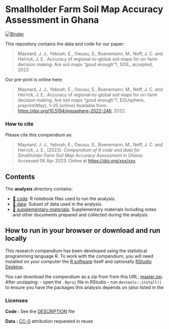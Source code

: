 
<!-- README.md is generated from README.Rmd. Please edit that file -->

# Smallholder Farm Soil Map Accuracy Assessment in Ghana

[![Binder](https://mybinder.org/badge_logo.svg)](https://mybinder.org/v2/gh/jjmaynard/Ghana.SoilMap.Accuracy/master?urlpath=rstudio)

This repository contains the data and code for our paper:

> Maynard, J. J., Yeboah, E., Owusu, S., Buenemann, M., Neff, J. C. and
> Herrick, J. E.: Accuracy of regional-to-global soil maps for on-farm
> decision making: Are soil maps “good enough”?, SOIL, accepted, 2023

Our pre-print is online here:

> Maynard, J. J., Yeboah, E., Owusu, S., Buenemann, M., Neff, J. C. and
> Herrick, J. E.: Accuracy of regional-to-global soil maps for on-farm
> decision making: Are soil maps “good enough”?, EGUsphere,
> preprint(May), 1–35 \[online\] Available from:
> <https://doi.org/10.5194/egusphere-2022-246>, 2022.

### How to cite

Please cite this compendium as:

> Maynard, J. J., Yeboah, E., Owusu, S., Buenemann, M., Neff, J. C. and
> Herrick, J. E., (2023). *Compendium of R code and data for Smallholder
> Farm Soil Map Accuracy Assessment in Ghana*. Accessed 06 Apr 2023.
> Online at <https://doi.org/xxx/xxx>

## Contents

The **analysis** directory contains:

- [:file_folder: code](/code): R notebook files used to run the
  analysis.
- [:file_folder: data](/analysis/data): Subset of data used in the
  analysis.
- [:file_folder:
  supplementary-materials](/analysis/supplementary-materials):
  Supplementary materials including notes and other documents prepared
  and collected during the analysis.

## How to run in your browser or download and run locally

This research compendium has been developed using the statistical
programming language R. To work with the compendium, you will need
installed on your computer the [R
software](https://cloud.r-project.org/) itself and optionally [RStudio
Desktop](https://rstudio.com/products/rstudio/download/).

You can download the compendium as a zip from from this URL:
[master.zip](/archive/master.zip). After unzipping: - open the `.Rproj`
file in RStudio - run `devtools::install()` to ensure you have the
packages this analysis depends on (also listed in the

### Licenses

**Code :** See the [DESCRIPTION](DESCRIPTION) file

**Data :** [CC-0](http://creativecommons.org/publicdomain/zero/1.0/)
attribution requested in reuse
